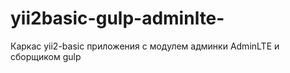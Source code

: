 # yii2basic-gulp-adminlte-
Каркас yii2-basic приложения с модулем админки AdminLTE и сборщиком gulp

